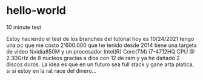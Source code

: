 # hello-world
10 minute test

Estoy haciendo el test de los branches del tutorial hoy es 10/24/2021 tengo una pc que me costo 2'600.000 que he tenido desde 2014 tiene una targeta de video Nvidia850M y un procesador Intel(R) Core(TM) i7-4712HQ CPU @ 2.30GHz de 8 nucleos gracias a dios con 12 de ram y ya he dañado 2 discos duros.
La idea es que en un futuro sea full stack y gane arta platica, si si estoy en la rat race del dinero...
